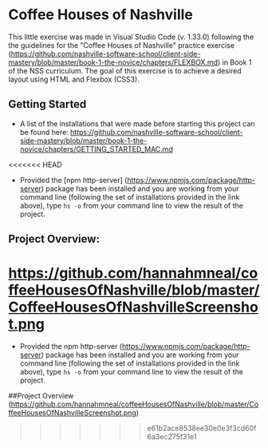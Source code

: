 # Coffee Houses of Nashville

This little exercise was made in Visual Studio Code (v. 1.33.0) following the the guidelines for the "Coffee Houses of Nashville" practice exercise (https://github.com/nashville-software-school/client-side-mastery/blob/master/book-1-the-novice/chapters/FLEXBOX.md) in Book 1 of the NSS curriculum. The goal of this exercise is to achieve a desired layout using HTML and Flexbox (CSS3).

## Getting Started

- A list of the installations that were made before starting this project can be found here: https://github.com/nashville-software-school/client-side-mastery/blob/master/book-1-the-novice/chapters/GETTING_STARTED_MAC.md

<<<<<<< HEAD
- Provided the [npm http-server] (https://www.npmjs.com/package/http-server) package has been installed and you are working from your command line (following the set of installations provided in the link above), type ```hs -o``` from your command line to view the result of the project.

## Project Overview:
https://github.com/hannahmneal/coffeeHousesOfNashville/blob/master/CoffeeHousesOfNashvilleScreenshot.png
=======
- Provided the npm http-server (https://www.npmjs.com/package/http-server) package has been installed and you are working from your command line (following the set of installations provided in the link above), type ```hs -o``` from your command line to view the result of the project.

##Project Overview (https://github.com/hannahmneal/coffeeHousesOfNashville/blob/master/CoffeeHousesOfNashvilleScreenshot.png)
>>>>>>> e61b2ace8538ee30e0e3f3cd60f6a3ec275f31e1
